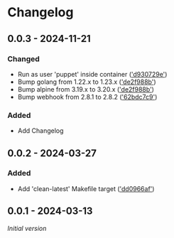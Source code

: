 # Changelog

## 0.0.3 - 2024-11-21

### Changed

- Run as user 'puppet' inside container (['d930729e'](https://github.com/lonebrave/docker-g10k/commit/d930729e))
- Bump golang from 1.22.x to 1.23.x (['de2f988b'](https://github.com/lonebrave/docker-g10k/commit/de2f988b))
- Bump alpine from 3.19.x to 3.20.x (['de2f988b'](https://github.com/lonebrave/docker-g10k/commit/de2f988b))
- Bump webhook from 2.8.1 to 2.8.2 (['62bdc7c9'](https://github.com/lonebrave/docker-g10k/commit/62bdc7c9))

### Added

- Add Changelog

## 0.0.2 - 2024-03-27

### Added

- Add 'clean-latest' Makefile target (['dd0966af'](https://github.com/lonebrave/docker-g10k/commit/dd0966af))

## 0.0.1 - 2024-03-13

_Initial version_